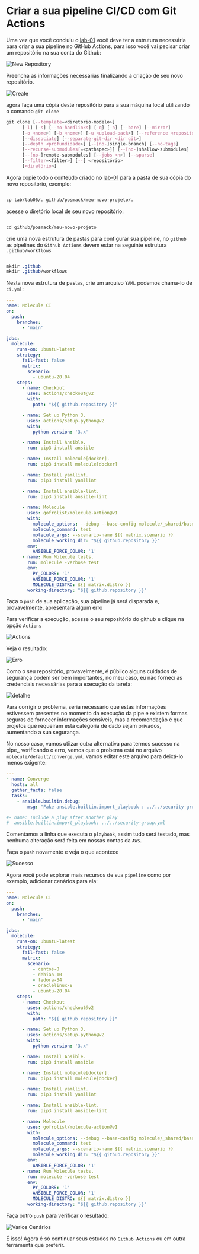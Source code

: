 Criar a sua pipeline CI/CD com Git Actions
===========================================

Uma vez que você concluiu o [lab-01](01-lab.md) você deve ter a estrutura necessária para criar a sua pipeline no GitHub Actions, para isso você vai pecisar criar um repositório na sua conta do Github:


![New Repository](../images/05-01-04.png)

Preencha as informações necessárias finalizando a criação de seu novo repositório.

![Create](../images/05-01-05.png)

agora faça uma cópia deste repositório para a sua máquina local utilizando o comando `git clone`

```css
git clone [--template=<diretório-modelo>]
	  [-l] [-s] [--no-hardlinks] [-q] [-n] [--bare] [--mirror]
	  [-o <nome>] [-b <nome>] [-u <upload-pack>] [--reference <repositório>]
	  [--dissociate] [--separate-git-dir <dir git>]
	  [--depth <profundidade>] [--[no-]single-branch] [--no-tags]
	  [--recurse-submodules[=<pathspec>]] [--[no-]shallow-submodules]
	  [--[no-]remote-submodules] [--jobs <n>] [--sparse]
	  [--filter=<filter>] [--] <repositório>
	  [<diretório>]
```
Agora copie todo o conteúdo criado no [lab-01](01-lab.md) para a pasta de sua cópia do novo repositório, exemplo:

```css

cp lab/lab06/. github/posmack/meu-novo-projeto/. 

```

acesse o diretório local de seu novo repositório:

```css

cd github/posmack/meu-novo-projeto

```

crie uma nova estrutura de pastas para configurar sua pipeline, no `github` as pipelines do `Github Actions` devem estar na seguinte estrutura `.github/workflows`

```css

mkdir .github
mkdir .github/workflows

```
Nesta nova estrutura de pastas, crie um arquivo `YAML` podemos chama-lo de `ci.yml`:

```yaml
---
name: Molecule CI
on:
  push:
    branches:
      - 'main'

jobs:
  molecule:
    runs-on: ubuntu-latest
    strategy:
      fail-fast: false
      matrix:
        scenario:
          - ubuntu-20.04
    steps:
      - name: Checkout
        uses: actions/checkout@v2
        with:
          path: "${{ github.repository }}"

      - name: Set up Python 3.
        uses: actions/setup-python@v2
        with:
          python-version: '3.x'

      - name: Install Ansible.
        run: pip3 install ansible          

      - name: Install molecule[docker].
        run: pip3 install molecule[docker]

      - name: Install yamllint.
        run: pip3 install yamllint

      - name: Install ansible-lint.
        run: pip3 install ansible-lint                     

      - name: Molecule
        uses: gofrolist/molecule-action@v1
        with:
          molecule_options: --debug --base-config molecule/_shared/base.yml
          molecule_command: test
          molecule_args: --scenario-name ${{ matrix.scenario }}
          molecule_working_dir: "${{ github.repository }}"
        env:
          ANSIBLE_FORCE_COLOR: '1'
      - name: Run Molecule tests.
        run: molecule -verbose test
        env:
          PY_COLORS: '1'
          ANSIBLE_FORCE_COLOR: '1'
          MOLECULE_DISTRO: ${{ matrix.distro }}
        working-directory: "${{ github.repository }}"          
```

Faça o `push` de sua aplicação, sua pipeline já será disparada e, provavelmente, apresentará algum erro

Para verificar a execução, acesse o seu repositório do github e clique na opção `Actions`

![Actions](../images/05-01-07.png)

Veja o resultado:

![Erro](../images/05-01-06.png)

Como o seu repositório, provavelmente, é público alguns cuidados de segurança podem ser bem importantes, no meu caso, eu não fornecí as credenciais necessárias para a execução da tarefa:

![detalhe](../images/05-01-08.png)

Para corrigir o problema, seria necessário que estas informações estivessem presentes no momento da execução da pipe e existem formas seguras de fornecer informações sensíveis, mas a recomendação é que projetos que requeiram esta categoria de dado sejam privados, aumentando a sua segurança.

No nosso caso, vamos utiizar outra alternativa para termos sucesso na pipe,, verificando o erro, vemos que o probema está no arquivo `molecule/default/converge.yml`, vamos editar este arquivo para deixá-lo menos exigente:

```yaml
---
- name: Converge
  hosts: all
  gather_facts: false
  tasks:
    - ansible.builtin.debug:
        msg: "Fake ansible.builtin.import_playbook : ../../security-group.yml"

#- name: Include a play after another play
#  ansible.builtin.import_playbook: ../../security-group.yml
```

Comentamos a linha que executa o `playbook`, assim tudo será testado, mas nenhuma alteração será feita em nossas contas da `AWS`. 

Faça o `push` novamente e veja o que acontece

![Sucesso](../images/05-01-09.png)

Agora você pode explorar mais recursos de sua `pipeline` como por exemplo, adicionar cenários para ela:

```yaml
---
name: Molecule CI
on:
  push:
    branches:
      - 'main'

jobs:
  molecule:
    runs-on: ubuntu-latest
    strategy:
      fail-fast: false
      matrix:
        scenario:
          - centos-8
          - debian-10
          - fedora-34
          - oraclelinux-8
          - ubuntu-20.04
    steps:
      - name: Checkout
        uses: actions/checkout@v2
        with:
          path: "${{ github.repository }}"

      - name: Set up Python 3.
        uses: actions/setup-python@v2
        with:
          python-version: '3.x'

      - name: Install Ansible.
        run: pip3 install ansible          

      - name: Install molecule[docker].
        run: pip3 install molecule[docker]

      - name: Install yamllint.
        run: pip3 install yamllint

      - name: Install ansible-lint.
        run: pip3 install ansible-lint                     

      - name: Molecule
        uses: gofrolist/molecule-action@v1
        with:
          molecule_options: --debug --base-config molecule/_shared/base.yml
          molecule_command: test
          molecule_args: --scenario-name ${{ matrix.scenario }}
          molecule_working_dir: "${{ github.repository }}"
        env:
          ANSIBLE_FORCE_COLOR: '1'
      - name: Run Molecule tests.
        run: molecule -verbose test
        env:
          PY_COLORS: '1'
          ANSIBLE_FORCE_COLOR: '1'
          MOLECULE_DISTRO: ${{ matrix.distro }}
        working-directory: "${{ github.repository }}"          
```

Faça outro `push` para verificar o resultado:

![Varios Cenários](../images/05-01-10.png)

É isso! Agora é só continuar seus estudos no `Github Actions` ou em outra ferramenta que preferir.